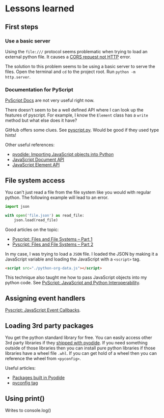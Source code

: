 # Lessons learned

## First steps

### Use a basic server

Using the `file:///` protocol seems problematic when trying to load an external python file. It causes a [CORS request not HTTP](https://developer.mozilla.org/en-US/docs/Web/HTTP/CORS/Errors/CORSRequestNotHttp) error.

The solution to this problem seems to be using a basic server to serve the files. Open the terminal and `cd` to the project root. Run `python -m http.server`.

### Documentation for PyScript

[PyScript Docs](https://docs.pyscript.net/latest/index.html) are not very useful right now.

There doesn't seem to be a well defined API where I can look up the features of pyscript. For example, I know the `Element` class has a `write` method but what else does it have?

GitHub offers some clues. See [pyscript.py](https://github.com/pyscript/pyscript/blob/main/pyscriptjs/src/python/pyscript.py). Would be good if they used type hints!

Other useful references:

- [pyodide: Importing JavaScript objects into Python](https://pyodide.org/en/stable/usage/type-conversions.html#importing-javascript-objects-into-python)
- [JavaScript Document API](https://developer.mozilla.org/en-US/docs/Web/API/Document)
- [JavaScript Element API](https://developer.mozilla.org/en-US/docs/Web/API/Element)

## File system access

You can't just read a file from the file system like you would with regular python. The following example will lead to an error.

```python
import json

with open('file.json') as read_file:
    json.load(read_file)
```

Good articles on the topic:

- [Pyscript: Files and File Systems – Part 1](https://www.jhanley.com/blog/pyscript-files-and-file-systems-part-1/)
- [Pyscript: Files and File Systems – Part 2](https://www.jhanley.com/blog/pyscript-files-and-file-systems-part-2/)

In my case, I was trying to load a `JSON` file. I loaded the JSON by making it a JavaScript variable and loading the JavaScript with a `<script>` tag.

```html
<script src="./python-org-data.js"></script>
```

This technique also taught me how to pass JavaScript objects into my python code. See [PyScript: JavaScript and Python Interoperability](https://www.jhanley.com/blog/pyscript-javascript-and-python-interoperability/).

## Assigning event handlers

[Pyscript: JavaScript Event Callbacks](https://www.jhanley.com/blog/pyscript-javascript-callbacks/).

## Loading 3rd party packages

You get the python standard library for free. You can easily access other 3rd party libraries if they [shipped with pyodide](https://pyodide.org/en/stable/usage/packages-in-pyodide.html). If you need something outside of those libraries then you can install pure python libraries if those libraries have a wheel file `.whl`. If you can get hold of a wheel then you can reference the wheel from `<pyconfig>`.

Useful articles:

- [Packages built in Pyodide](https://pyodide.org/en/stable/usage/packages-in-pyodide.html)
- [pyconfig tag](https://docs.pyscript.net/latest/tutorials/getting-started.html#the-py-config-tag)

## Using print()

Writes to console.log()
